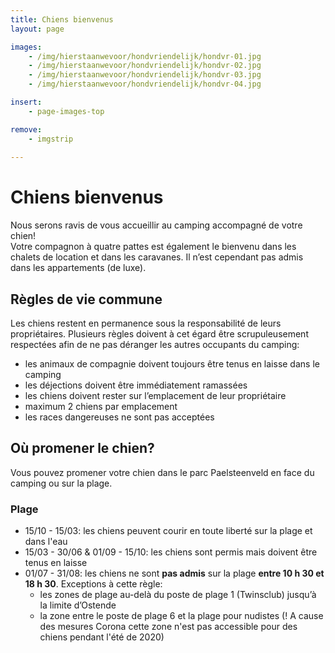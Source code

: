 ```yaml
---
title: Chiens bienvenus
layout: page

images:
    - /img/hierstaanwevoor/hondvriendelijk/hondvr-01.jpg
    - /img/hierstaanwevoor/hondvriendelijk/hondvr-02.jpg
    - /img/hierstaanwevoor/hondvriendelijk/hondvr-03.jpg
    - /img/hierstaanwevoor/hondvriendelijk/hondvr-04.jpg

insert:
    - page-images-top

remove:
    - imgstrip
    
---
```


# Chiens bienvenus

Nous serons ravis de vous accueillir au camping accompagné de votre chien!<br>
Votre compagnon à quatre pattes est également le bienvenu dans les chalets de location et dans les caravanes. Il n’est cependant pas admis dans les appartements (de luxe).<br>


## Règles de vie commune 

Les chiens restent en permanence sous la responsabilité de leurs propriétaires. Plusieurs règles doivent à cet égard être scrupuleusement respectées afin de ne pas déranger les autres occupants du camping:

- les animaux de compagnie doivent toujours être tenus en laisse dans le camping
- les déjections doivent être immédiatement ramassées
- les chiens doivent rester sur l’emplacement de leur propriétaire
- maximum 2 chiens par emplacement
- les races dangereuses ne sont pas acceptées
 
## Où promener le chien?

Vous pouvez promener votre chien dans le parc Paelsteenveld en face du camping ou sur la plage.  

### Plage

- 15/10 - 15/03: les chiens peuvent courir en toute liberté sur la plage et dans l'eau
- 15/03 - 30/06 & 01/09 - 15/10: les chiens sont permis mais doivent être tenus en laisse
- 01/07 - 31/08: les chiens ne sont **pas admis** sur la plage **entre 10 h 30 et 18 h 30**. Exceptions à cette règle:    
    - les zones de plage au-delà du poste de plage 1 (Twinsclub) jusqu’à la limite d’Ostende
    - la zone entre le poste de plage 6 et la plage pour nudistes (! A cause des mesures Corona cette zone n'est pas accessible pour des chiens pendant l'été de 2020)
